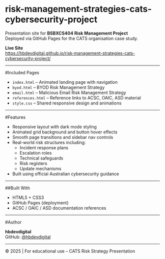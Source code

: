 # risk-management-strategies-cats-cybersecurity-project

Presentation site for **BSBXCS404 Risk Management Project**  
Deployed via GitHub Pages for the CATS organisation case study.

**Live Site**  
https://hbdevdigital.github.io/risk-management-strategies-cats-cybersecurity-project/

---

#Included Pages

- `index.html` – Animated landing page with navigation
- `byod.html` – BYOD Risk Management Strategy
- `email.html` – Malicious Email Risk Management Strategy
- `references.html` – Reference links to ACSC, OAIC, ASD material
- `style.css` – Shared responsive design and animations

---

#Features

- Responsive layout with dark mode styling
- Animated grid background and button hover effects
- Smooth page transitions and sidebar nav controls
- Real-world risk structures including:
  - Incident response plans
  - Escalation roles
  - Technical safeguards
  - Risk registers
  - Update mechanisms
- Built using official Australian cybersecurity guidance

---

##Built With

- HTML5 + CSS3
- GitHub Pages (deployment)
- ACSC / OAIC / ASD documentation references

---

#Author

**hbdevdigital**  
GitHub: [@hbdevdigital](https://github.com/hbdevdigital)

---
© 2025 | For educational use – CATS Risk Strategy Presentation
